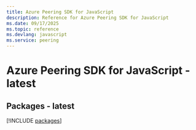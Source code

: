 ```yaml
---
title: Azure Peering SDK for JavaScript
description: Reference for Azure Peering SDK for JavaScript
ms.date: 09/17/2025
ms.topic: reference
ms.devlang: javascript
ms.service: peering
---
```

# Azure Peering SDK for JavaScript - latest
## Packages - latest
[!INCLUDE [packages](peering-index.md)]